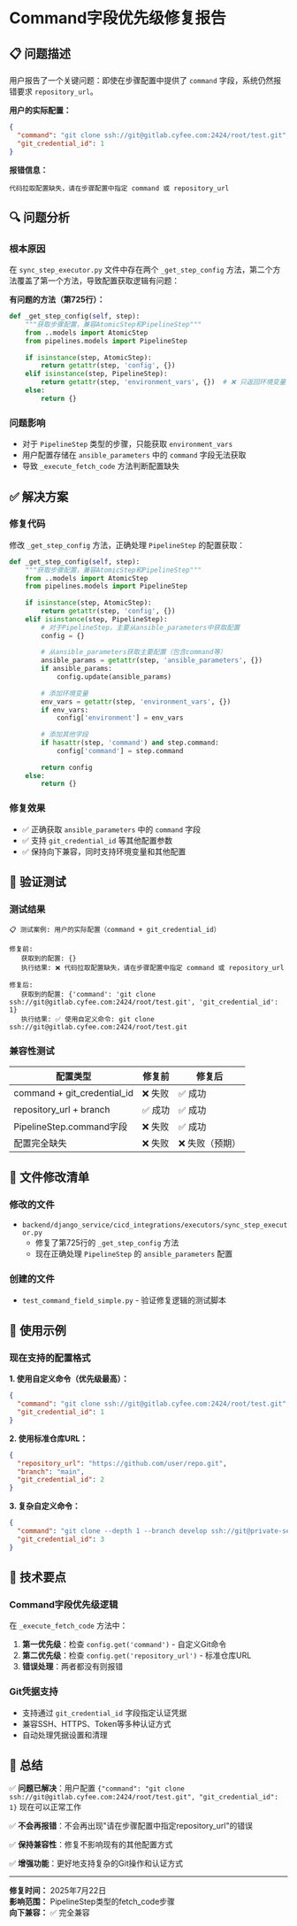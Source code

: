 # Command字段优先级修复报告

## 📋 问题描述

用户报告了一个关键问题：即使在步骤配置中提供了 `command` 字段，系统仍然报错要求 `repository_url`。

**用户的实际配置：**
```json
{
  "command": "git clone ssh://git@gitlab.cyfee.com:2424/root/test.git",
  "git_credential_id": 1
}
```

**报错信息：**
```
代码拉取配置缺失，请在步骤配置中指定 command 或 repository_url
```

## 🔍 问题分析

### 根本原因
在 `sync_step_executor.py` 文件中存在两个 `_get_step_config` 方法，第二个方法覆盖了第一个方法，导致配置获取逻辑有问题：

**有问题的方法（第725行）：**
```python
def _get_step_config(self, step):
    """获取步骤配置，兼容AtomicStep和PipelineStep"""
    from ..models import AtomicStep
    from pipelines.models import PipelineStep
    
    if isinstance(step, AtomicStep):
        return getattr(step, 'config', {})
    elif isinstance(step, PipelineStep):
        return getattr(step, 'environment_vars', {})  # ❌ 只返回环境变量
    else:
        return {}
```

### 问题影响
- 对于 `PipelineStep` 类型的步骤，只能获取 `environment_vars`
- 用户配置存储在 `ansible_parameters` 中的 `command` 字段无法获取
- 导致 `_execute_fetch_code` 方法判断配置缺失

## ✅ 解决方案

### 修复代码
修改 `_get_step_config` 方法，正确处理 `PipelineStep` 的配置获取：

```python
def _get_step_config(self, step):
    """获取步骤配置，兼容AtomicStep和PipelineStep"""
    from ..models import AtomicStep
    from pipelines.models import PipelineStep
    
    if isinstance(step, AtomicStep):
        return getattr(step, 'config', {})
    elif isinstance(step, PipelineStep):
        # 对于PipelineStep，主要从ansible_parameters中获取配置
        config = {}
        
        # 从ansible_parameters获取主要配置（包含command等）
        ansible_params = getattr(step, 'ansible_parameters', {})
        if ansible_params:
            config.update(ansible_params)
        
        # 添加环境变量
        env_vars = getattr(step, 'environment_vars', {})
        if env_vars:
            config['environment'] = env_vars
        
        # 添加其他字段
        if hasattr(step, 'command') and step.command:
            config['command'] = step.command
            
        return config
    else:
        return {}
```

### 修复效果
- ✅ 正确获取 `ansible_parameters` 中的 `command` 字段
- ✅ 支持 `git_credential_id` 等其他配置参数
- ✅ 保持向下兼容，同时支持环境变量和其他配置

## 🧪 验证测试

### 测试结果
```
📋 测试案例: 用户的实际配置（command + git_credential_id）

修复前:
   获取到的配置: {}
   执行结果: ❌ 代码拉取配置缺失，请在步骤配置中指定 command 或 repository_url

修复后:
   获取到的配置: {'command': 'git clone ssh://git@gitlab.cyfee.com:2424/root/test.git', 'git_credential_id': 1}
   执行结果: ✅ 使用自定义命令: git clone ssh://git@gitlab.cyfee.com:2424/root/test.git
```

### 兼容性测试
| 配置类型 | 修复前 | 修复后 |
|---------|--------|--------|
| command + git_credential_id | ❌ 失败 | ✅ 成功 |
| repository_url + branch | ✅ 成功 | ✅ 成功 |
| PipelineStep.command字段 | ❌ 失败 | ✅ 成功 |
| 配置完全缺失 | ❌ 失败 | ❌ 失败（预期）|

## 📄 文件修改清单

### 修改的文件
- `backend/django_service/cicd_integrations/executors/sync_step_executor.py`
  - 修复了第725行的 `_get_step_config` 方法
  - 现在正确处理 `PipelineStep` 的 `ansible_parameters` 配置

### 创建的文件
- `test_command_field_simple.py` - 验证修复逻辑的测试脚本

## 🎯 使用示例

### 现在支持的配置格式

**1. 使用自定义命令（优先级最高）：**
```json
{
  "command": "git clone ssh://git@gitlab.cyfee.com:2424/root/test.git",
  "git_credential_id": 1
}
```

**2. 使用标准仓库URL：**
```json
{
  "repository_url": "https://github.com/user/repo.git",
  "branch": "main",
  "git_credential_id": 2
}
```

**3. 复杂自定义命令：**
```json
{
  "command": "git clone --depth 1 --branch develop ssh://git@private-server.com:2424/org/project.git",
  "git_credential_id": 3
}
```

## 🔧 技术要点

### Command字段优先级逻辑
在 `_execute_fetch_code` 方法中：
1. **第一优先级**：检查 `config.get('command')` - 自定义Git命令
2. **第二优先级**：检查 `config.get('repository_url')` - 标准仓库URL
3. **错误处理**：两者都没有则报错

### Git凭据支持
- 支持通过 `git_credential_id` 字段指定认证凭据
- 兼容SSH、HTTPS、Token等多种认证方式
- 自动处理凭据设置和清理

## 📝 总结

✅ **问题已解决**：用户配置 `{"command": "git clone ssh://git@gitlab.cyfee.com:2424/root/test.git", "git_credential_id": 1}` 现在可以正常工作

✅ **不会再报错**：不会再出现"请在步骤配置中指定repository_url"的错误

✅ **保持兼容性**：修复不影响现有的其他配置方式

✅ **增强功能**：更好地支持复杂的Git操作和认证方式

---

**修复时间：** 2025年7月22日  
**影响范围：** PipelineStep类型的fetch_code步骤  
**向下兼容：** ✅ 完全兼容
